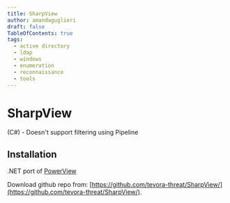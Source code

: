 ```yaml
---
title: SharpView
author: amandaguglieri
draft: false
TableOfContents: true
tags:
  - active directory
  - ldap
  - windows
  - enumeration
  - reconnaissance
  - tools
---
```



# SharpView

(C#)   - Doesn't support filtering using Pipeline 


## Installation

.NET port of [PowerView](powerview.md)

Download github repo from: [https://github.com/tevora-threat/SharpView/](https://github.com/tevora-threat/SharpView/).